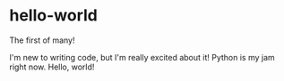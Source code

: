 # hello-world
The first of many!

I'm new to writing code, but I'm really excited about it! Python is my jam right now. Hello, world!
